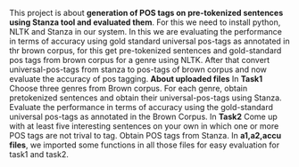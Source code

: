 This project is about **generation of POS tags on pre-tokenized sentences using Stanza tool and evaluated them**.
For this we need to install python, NLTK and Stanza in our system. In this we are evaluating the performance in terms of accuracy using gold standard universal pos-tags as annotated in thr brown corpus, for this get pre-tokenized sentences and gold-standard pos tags from brown corpus for a genre using NLTK. After that convert universal-pos-tags from stanza to pos-tags of brown corpus and now evaluate the accuracy of pos tagging.
**About uploaded files**
In **Task1** Choose three genres from Brown corpus. For each genre, obtain pretokenized sentences and obtain their universal-pos-tags using Stanza. Evaluate the performance in terms of accuracy using the gold-standard universal pos-tags as annotated in the Brown Corpus.
In **Task2** Come up with at least five interesting sentences on your own in which one or more POS tags are not trival to tag. Obtain POS tags from Stanza.
In **a1,a2,accu files**, we imported some functions in all those files for easy evaluation for task1 and task2.
